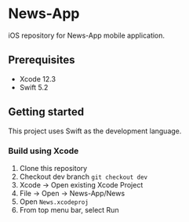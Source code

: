 # News-App

iOS repository for News-App mobile application.

## Prerequisites
* Xcode 12.3
* Swift 5.2

## Getting started
This project uses Swift as the development language. 

### Build using Xcode
1. Clone this repository
2. Checkout dev branch `git checkout dev`
3. Xcode -> Open existing Xcode Project
4. File -> Open -> News-App/News
5. Open `News.xcodeproj`
6. From top menu bar, select Run
